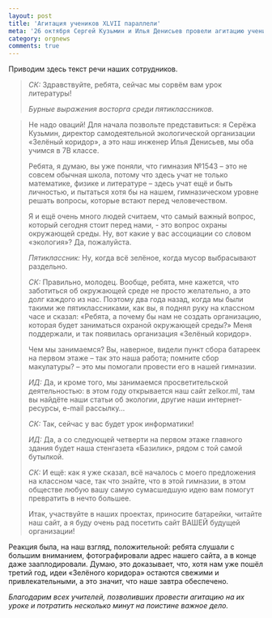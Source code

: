 ```yaml
---
layout: post
title: 'Агитация учеников XLVII параллели'
meta: '26 октября Сергей Кузьмин и Илья Денисьев провели агитацию учеников XLVII параллели. Мы делаем это каждый год, чтобы заинтересовать людей, которые пополнят общество 1543.'
category: orgnews
comments: true
---
```


Приводим здесь текст речи наших сотрудников.

> _СК:_ Здравствуйте, ребята, сейчас мы сорвём вам урок литературы!
>
> _Бурные выражения восторга среди пятиклассников._

> Не надо оваций! Для начала позвольте представиться: я Серёжа Кузьмин, директор самодеятельной экологической организации «Зелёный коридор», а это наш инженер Илья Денисьев, мы оба учимся в 7В классе.
>
> Ребята, я думаю, вы уже поняли, что гимназия №1543 – это не совсем обычная школа, потому что здесь учат не только математике, физике и литературе – здесь учат ещё и быть личностью, и пытаться хотя бы на нашем, гимназическом уровне решать вопросы, которые встают перед человечеством.
>
> Я и ещё очень много людей считаем, что самый важный вопрос, который сегодня стоит перед нами, - это вопрос охраны окружающей среды. Ну, вот какие у вас ассоциации со словом «экология»? Да, пожалуйста.
>
> _Пятиклассник:_ Ну, когда всё зелёное, когда мусор выбрасывают раздельно.
>
> _СК:_ Правильно, молодец. Вообще, ребята, мне кажется, что заботиться об окружающей среде не просто желательно, а это долг каждого из нас. Поэтому два года назад, когда мы были такими же пятиклассниками, как вы, я поднял руку на классном часе и сказал: «Ребята, а почему бы нам не создать организацию, которая будет заниматься охраной окружающей среды?» Меня поддержали, и так появилась организация «Зелёный коридор».
>
> Чем мы занимаемся? Вы, наверное, видели пункт сбора батареек на первом этаже – так это наша работа; помните сбор макулатуры? – это мы помогали провести его в нашей гимназии.
>
> _ИД:_ Да, и кроме того, мы занимаемся просветительской деятельностью: в этом году открывается наш сайт zelkor.ml, там вы найдёте наши статьи об экологии, другие наши интернет-ресурсы, e-mail рассылку…
>
> _СК:_ Так, сейчас у вас будет урок информатики!
>
> _ИД:_ Да, а со следующей четверти на первом этаже главного здания будет наша стенгазета «Базилик», рядом с той самой бутылкой.
>
> _СК:_ И ещё: как я уже сказал, всё началось с моего предложения на классном часе, так что знайте, что в этой гимназии, в этом обществе любую вашу самую сумасшедшую идею вам помогут превратить в нечто большее.
>
> Итак, участвуйте в наших проектах, приносите батарейки, читайте наш сайт, а я буду очень рад посетить сайт ВАШЕЙ будущей организации!

Реакция была, на наш взгляд, положительной: ребята слушали с большим вниманием, фотографировали адрес нашего сайта, а в конце даже зааплодировали. Думаю, это доказывает, что, хотя нам уже пошёл третий год, идеи «Зелёного коридора» остаются свежими и привлекательными, а это значит, что наше завтра обеспечено.

_Благодарим всех учителей, позволивших провести агитацию на их уроке и потратить несколько минут на поистине важное дело._
